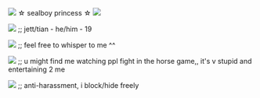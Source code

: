 ![](https://i.imgur.com/smGIkKX.gif) ☆ sealboy princess ☆ ![](https://i.imgur.com/smGIkKX.gif)

![](https://i.imgur.com/WaXxptd.gif) ;; jett/tian - he/him - 19

![](https://i.imgur.com/qsdWcCS.gif) ;; feel free to whisper to me ^^

![](https://i.imgur.com/mIXw3aH.gif) ;; u might find me watching ppl fight in the horse game,, it's v stupid and entertaining 2 me

![](https://i.imgur.com/GgnXSyY.gif) ;; anti-harassment, i block/hide freely
